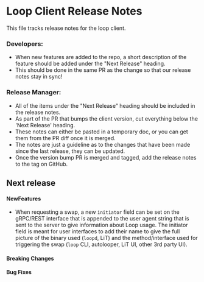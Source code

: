# Loop Client Release Notes
This file tracks release notes for the loop client. 

### Developers: 
* When new features are added to the repo, a short description of the feature should be added under the "Next Release" heading.
* This should be done in the same PR as the change so that our release notes stay in sync!

### Release Manager: 
* All of the items under the "Next Release" heading should be included in the release notes.
* As part of the PR that bumps the client version, cut everything below the 'Next Release' heading. 
* These notes can either be pasted in a temporary doc, or you can get them from the PR diff once it is merged. 
* The notes are just a guideline as to the changes that have been made since the last release, they can be updated.
* Once the version bump PR is merged and tagged, add the release notes to the tag on GitHub.

## Next release

#### NewFeatures

* When requesting a swap, a new `initiator` field can be set on the gRPC/REST
  interface that is appended to the user agent string that is sent to the server
  to give information about Loop usage. The initiator field is meant for user
  interfaces to add their name to give the full picture of the binary used
  (`loopd`, LiT) and the method/interface used for triggering the swap (`loop`
  CLI, autolooper, LiT UI, other 3rd party UI).

#### Breaking Changes

#### Bug Fixes
